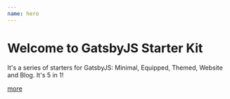 ```yaml
---
name: hero
---
```


<h1>Welcome to GatsbyJS Starter Kit</h1>

It's a series of starters for GatsbyJS: Minimal, Equipped, Themed, Website and Blog. It's 5 in 1!

[more](./about)
